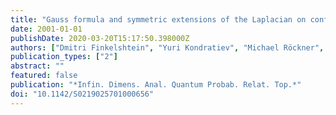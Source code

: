 ```yaml
---
title: "Gauss formula and symmetric extensions of the Laplacian on configuration spaces"
date: 2001-01-01
publishDate: 2020-03-20T15:17:50.398000Z
authors: ["Dmitri Finkelshtein", "Yuri Kondratiev", "Michael Röckner", "Alexei Konstantinov"]
publication_types: ["2"]
abstract: ""
featured: false
publication: "*Infin. Dimens. Anal. Quantum Probab. Relat. Top.*"
doi: "10.1142/S0219025701000656"
---
```


